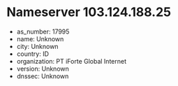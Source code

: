 # Nameserver 103.124.188.25

* as_number: 17995
* name: Unknown
* city: Unknown
* country: ID
* organization: PT iForte Global Internet
* version: Unknown
* dnssec: Unknown

